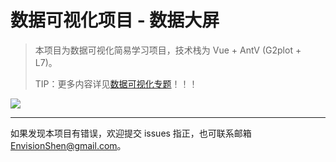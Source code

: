 # 数据可视化项目 - 数据大屏

> 本项目为数据可视化简易学习项目，技术栈为 Vue + AntV (G2plot + L7)。
>
> TIP：更多内容详见[数据可视化专题](https://github.com/MrEnvision/data-vision)！！！



![](./noteImg/thumb.png)



------

如果发现本项目有错误，欢迎提交 issues 指正，也可联系邮箱[EnvisionShen@gmail.com](mailto:EnvisionShen@gmail.com)。
